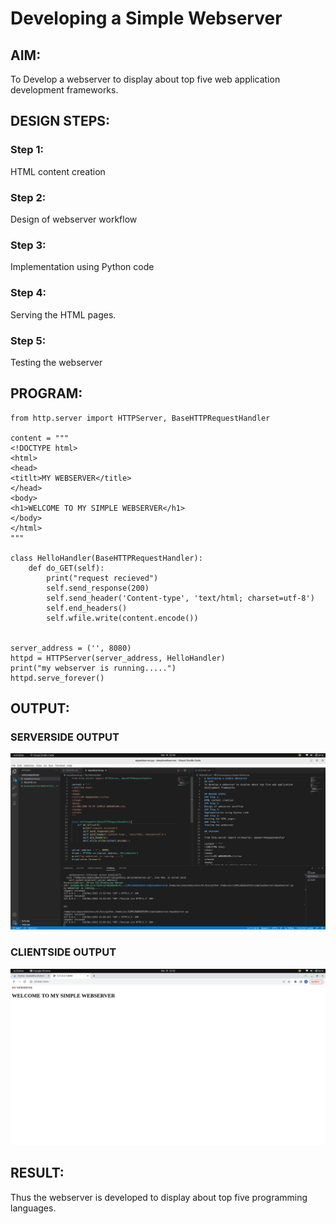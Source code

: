# Developing a Simple Webserver
## AIM:
To Develop a webserver to display about top five web application development frameworks.

## DESIGN STEPS:
### Step 1: 
HTML content creation
### Step 2:
Design of webserver workflow
### Step 3:
Implementation using Python code
### Step 4:
Serving the HTML pages.
### Step 5:
Testing the webserver

## PROGRAM:
```
from http.server import HTTPServer, BaseHTTPRequestHandler

content = """
<!DOCTYPE html>
<html>
<head>
<titlt>MY WEBSERVER</title>
</head>
<body>
<h1>WELCOME TO MY SIMPLE WEBSERVER</h1>
</body>
</html>
"""

class HelloHandler(BaseHTTPRequestHandler):
    def do_GET(self):
        print("request recieved")
        self.send_response(200)
        self.send_header('Content-type', 'text/html; charset=utf-8')
        self.end_headers()
        self.wfile.write(content.encode())


server_address = ('', 8080)
httpd = HTTPServer(server_address, HelloHandler)
print("my webserver is running.....")
httpd.serve_forever()
```

## OUTPUT:

### SERVERSIDE OUTPUT
![OUTPUT](pic2.png) 

### CLIENTSIDE OUTPUT
![OUTPUT](pic1.png)

## RESULT:

Thus the webserver is developed to display about top five programming languages.